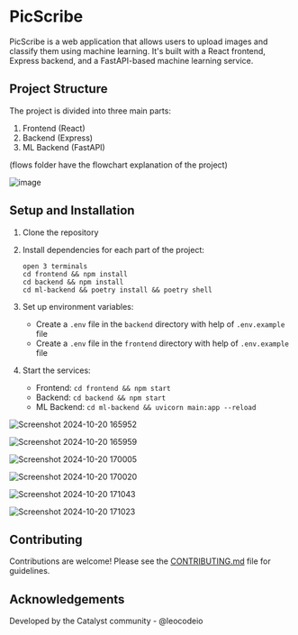 # PicScribe

PicScribe is a web application that allows users to upload images and classify them using machine learning. It's built with a React frontend, Express backend, and a FastAPI-based machine learning service.


## Project Structure

The project is divided into three main parts:

1. Frontend (React)
2. Backend (Express)
3. ML Backend (FastAPI)

(flows folder have the flowchart explanation of the project)

![image](https://github.com/user-attachments/assets/47ad27f0-5e32-46a2-8671-dc3b9bcba140)


## Setup and Installation

1. Clone the repository
2. Install dependencies for each part of the project:
   ```
   open 3 terminals
   cd frontend && npm install
   cd backend && npm install
   cd ml-backend && poetry install && poetry shell
   ```
3. Set up environment variables:
   - Create a `.env` file in the `backend` directory with help of `.env.example` file
   - Create a `.env` file in the `frontend` directory with help of `.env.example` file


4. Start the services:
   - Frontend: `cd frontend && npm start`
   - Backend: `cd backend && npm start`
   - ML Backend: `cd ml-backend && uvicorn main:app --reload`

![Screenshot 2024-10-20 165952](https://github.com/user-attachments/assets/cb29dbe5-f4c9-4c7a-8880-44af07808e72)

![Screenshot 2024-10-20 165959](https://github.com/user-attachments/assets/8075c917-9fce-43da-be6d-0a065419a678)

![Screenshot 2024-10-20 170005](https://github.com/user-attachments/assets/4c90c156-01de-4007-a7e6-c214293559fe)

![Screenshot 2024-10-20 170020](https://github.com/user-attachments/assets/1e10ef00-756e-4524-b4d5-d0cda876c66c)

![Screenshot 2024-10-20 171043](https://github.com/user-attachments/assets/f5e09a3e-b9bb-49cb-b88b-e1116c315b77)

![Screenshot 2024-10-20 171023](https://github.com/user-attachments/assets/f886c430-c398-4850-bdd9-407da282ec6d)

## Contributing

Contributions are welcome! Please see the [CONTRIBUTING.md](CONTRIBUTING.md) file for guidelines.


## Acknowledgements

Developed by the Catalyst community - @leocodeio
